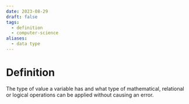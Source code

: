 ```yaml
---
date: 2023-08-29
draft: false
tags:
  - definition
  - computer-science
aliases:
  - data type
---
```

# Definition

The type of value a variable has and what type of mathematical, relational or logical operations can be applied without causing an error.